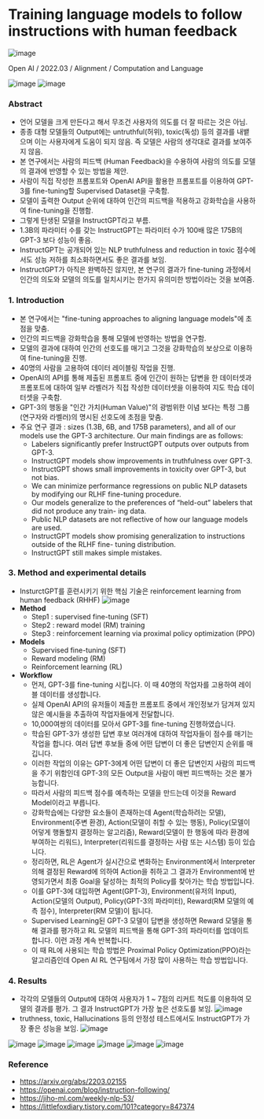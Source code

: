 # Training language models to follow instructions with human feedback

![image](https://user-images.githubusercontent.com/41967014/162145268-1ddacc39-8665-44f0-8ae5-ca74d5c6b65d.png)

Open AI / 2022.03 / Alignment / Computation and Language

![image](https://user-images.githubusercontent.com/41967014/163311757-13fba069-aa29-45b1-be7e-bbd0297ff24f.png)
![image](https://user-images.githubusercontent.com/41967014/163311909-b8acee43-d053-4054-acd2-f2bd8dc04dfc.png)

### Abstract
- 언어 모델을 크게 만든다고 해서 무조건 사용자의 의도를 더 잘 따르는 것은 아님.
- 종종 대형 모델들의 Output에는 untruthful(허위), toxic(독성) 등의 결과를 내뱉으며 이는 사용자에게 도움이 되지 않음. 즉 모델은 사람의 생각대로 결과를 보여주지 않음.
- 본 연구에서는 사람의 피드백 (Human Feedback)을 수용하여 사람의 의도를 모델의 결과에 반영할 수 있는 방법을 제안.
- 사람이 직접 작성한 프롬포트와 OpenAI API을 활용한 프롬포트를 이용하여 GPT-3를 fine-tuning할 Supervised Dataset을 구축함.
- 모델이 출력한 Output 순위에 대하여 인간의 피드백을 적용하고 강화학습을 사용하여 fine-tuning을 진행함.
- 그렇게 탄생된 모델을 InstructGPT라고 부름.
- 1.3B의 파라미터 수를 갖는 InstructGPT는 파라미터 수가 100배 많은 175B의 GPT-3 보다 성능이 좋음.
- InstructGPT는 공개되어 있는 NLP truthfulness and reduction in toxic 점수에서도 성능 저하를 최소화하면서도 좋은 결과를 보임.
- InstructGPT가 아직은 완벽하진 않지만, 본 연구의 결과가 fine-tuning 과정에서 인간의 의도와 모델의 의도를 일치시키는 한가지 유의미한 방법이라는 것을 보여줌.

### 1. Introduction
- 본 연구에서는 "fine-tuning approaches to aligning language models"에 초점을 맞춤.
- 인간의 피드백을 강화학습을 통해 모델에 반영하는 방법을 연구함.
- 모델의 결과에 대하여 인간의 선호도를 매기고 그것을 강화학습의 보상으로 이용하여 fine-tuning을 진행.
- 40명의 사람을 고용하여 데이터 레이블링 작업을 진행. 
- OpenAI의 API를 통해 제출된 프롬포트 중에 인간이 원하는 답변을 한 데이터셋과 프롬포트에 대하여 일부 라벨러가 직접 작성한 데이터셋을 이용하여 지도 학습 데이터셋을 구축함. 
- GPT-3의 행동을 "인간 가치(Human Value)"의 광범위한 이념 보다는 특정 그룹(연구자와 라벨러)의 명시된 선호도에 초점을 맞춤.
- 주요 연구 결과 : sizes (1.3B, 6B, and 175B parameters), and all of our models use the GPT-3 architecture. Our main findings are as follows:
  - Labelers significantly prefer InstructGPT outputs over outputs from GPT-3.
  - InstructGPT models show improvements in truthfulness over GPT-3.
  - InstructGPT shows small improvements in toxicity over GPT-3, but not bias.
  - We can minimize performance regressions on public NLP datasets by modifying our RLHF fine-tuning procedure.
  - Our models generalize to the preferences of “held-out” labelers that did not produce any train- ing data.
  - Public NLP datasets are not reflective of how our language models are used.
  - InstructGPT models show promising generalization to instructions outside of the RLHF fine- tuning distribution.
  - InstructGPT still makes simple mistakes.

### 3. Method and experimental details
- InsturctGPT를 훈련시키기 위한 핵심 기술은 reinforcement learning from human feedback (RHHF)
![image](https://user-images.githubusercontent.com/41967014/163312061-46440ccb-8a37-4409-80f7-d0fc6aa3376e.png)
- **Method**
  - Step1 : supervised fine-tuning (SFT)
  - Step2 : reward model (RM) training
  - Step3 : reinforcement learning via proximal policy optimization (PPO)
- **Models**
  - Supervised fine-tuning (SFT)
  - Reward modeling (RM)
  - Reinforcement learning (RL)
- **Workflow**
   - 먼저, GPT-3를 fine-tuning 시킵니다. 이 때 40명의 작업자를 고용하여 레이블 데이터를 생성합니다.
   - 실제 OpenAI API의 유저들이 제출한 프롬포트 중에서 개인정보가 담겨져 있지 않은 예시들을 추출하여 작업자들에게 전달합니다.
   - 10,000여쌍의 데이터를 모아서 GPT-3를 fine-tuning 진행하였습니다.
   - 학습된 GPT-3가 생성한 답변 후보 여러개에 대하여 작업자들이 점수를 매기는 작업을 합니다. 여러 답변 후보들 중에 어떤 답변이 더 좋은 답변인지 순위를 매깁니다.
   - 이러한 작업의 이유는 GPT-3에게 어떤 답변이 더 좋은 답변인지 사람의 피드백을 주기 위함인데 GPT-3의 모든 Output을 사람이 매번 피드백하는 것은 불가능합니다.
   - 따라서 사람의 피드백 점수를 예측하는 모델을 만드는데 이것을 Reward Model이라고 부릅니다.
   - 강화학습에는 다양한 요소들이 존재하는데 Agent(학습하려는 모델), Environment(주변 환경), Action(모델이 취할 수 있는 행동), Policy(모델이 어덯게 행돌할지 결정하는 알고리즘), Reward(모델이 한 행동에 따라 환경에 부여하는 리워드), Interpreter(리워드를 결정하는 사람 또는 시스템) 등이 있습니다.
   - 정리하면, RL은 Agent가 실시간으로 변화하는 Environment에서 Interpreter 의해 결정된 Reward에 의하여 Action을 취하고 그 결과가 Environment에 반영되가면서 최종 Goal을 달성하는 최적의 Policy를 찾아가는 학습 방법입니다.
   - 이를 GPT-3에 대입하면 Agent(GPT-3), Environment(유저의 Input), Action(모델의 Output), Policy(GPT-3의 파라미터), Reward(RM 모델의 예측 점수), Interpreter(RM 모델)이 됩니다.
   - Supervised Learning된 GPT-3 모델이 답변을 생성하면 Reward 모델을 통해 결과를 평가하고 RL 모델의 피드백을 통해 GPT-3의 파라미터를 업데이트 합니다. 이런 과정 계속 반복합니다.
   - 이 때 RL에 사용되는 학습 방법은 Proximal Policy Optimization(PPO)라는 알고리즘인데 Open AI RL 연구팀에서 가장 많이 사용하는 학습 방법입니다.

### 4. Results
- 각각의 모델들의 Output에 대하여 사용자가 1 ~ 7점의 리커트 척도를 이용하여 모델의 결과를 평가. 그 결과 InstructGPT가 가장 높은 선호도를 보임.
![image](https://user-images.githubusercontent.com/41967014/163312160-e7de10ad-0760-4f09-b7b2-c0f03e1ab8be.png)
- truthness, toxic, Hallucinations 등의 안정성 테스트에서도 InstructGPT가 가장 좋은 성능을 보임.
![image](https://user-images.githubusercontent.com/41967014/163312346-3c11e1e5-eb23-4172-9064-d32e6e74cf11.png)

![image](https://user-images.githubusercontent.com/41967014/163308883-72d7f64f-e07f-4629-b107-e30e50ed1d1a.png)
![image](https://user-images.githubusercontent.com/41967014/163308908-3cc06253-645e-4314-bccc-2e7b2ebf0f33.png)
![image](https://user-images.githubusercontent.com/41967014/163308918-a1438b68-d19b-41c1-bb8a-bff4f9f11a48.png)
![image](https://user-images.githubusercontent.com/41967014/163308963-43282103-51a1-4bf8-908b-cb1858f5750c.png)
![image](https://user-images.githubusercontent.com/41967014/163308981-d2216c58-7ac7-40f3-a187-5eadbaea7466.png)
![image](https://user-images.githubusercontent.com/41967014/163309139-23a0f0cf-59fc-4e8d-97a6-c7400aaef872.png)

### Reference
- https://arxiv.org/abs/2203.02155
- https://openai.com/blog/instruction-following/
- https://jiho-ml.com/weekly-nlp-53/
- https://littlefoxdiary.tistory.com/101?category=847374
